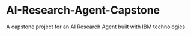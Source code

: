 # AI-Research-Agent-Capstone
A capstone project for an AI Research Agent built with IBM technologies
